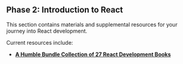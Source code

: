 ## Phase 2: Introduction to React

This section contains materials and supplemental resources for your journey into React development.

Current resources include:
- **[A Humble Bundle Collection of 27 React Development Books](https://drive.google.com/drive/folders/1VNgHsoShR0LieYxXT39bI4bVXMY09kGb?usp=sharing)**